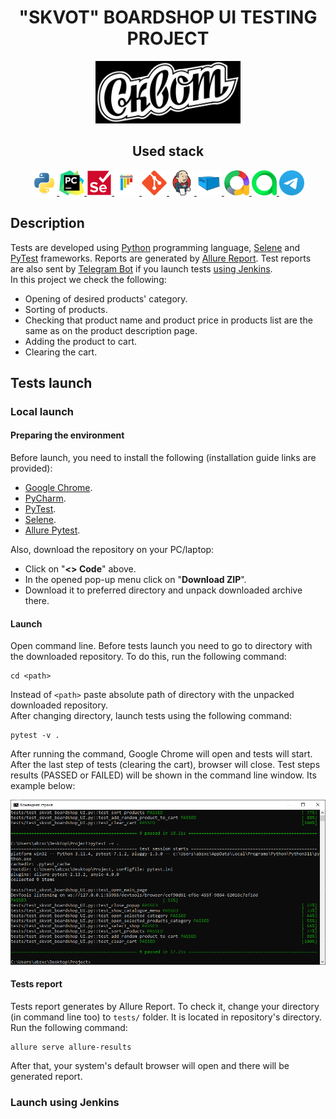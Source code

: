 <h1 align="center">"SKVOT" BOARDSHOP UI TESTING PROJECT</h1>  
<p align="center">
    <a href="https://www.skvot.com/">
        <img src="resources/skvot-logo.svg" height="100" />
    </a>
</p>

<h2 align="center">Used stack</h2>
<p align="center">
    <a href="https://www.python.org/">
        <img src="resources/python-original.svg" height="40" width="40" />
    </a>
    <a href="https://www.jetbrains.com/pycharm/">
        <img src="resources/pycharm-logo.svg" height="40" width="40" />
    </a>
    <a href="https://www.selenium.dev/documentation/webdriver/">
        <img src="resources/selenium-original.svg" height="40" width="40" />
    </a>
    <a href="https://docs.pytest.org/">
        <img src="resources/pytest-original.svg" height="40" width="40" />
    </a>
    <a href="https://git-scm.com/">
        <img src="resources/git-original.svg" height="40" width="40" />
    </a>
    <a href="https://www.jenkins.io/">
        <img src="resources/jenkins-original.svg" height="40" width="40" />
    </a>
    <a href="https://aerokube.com/selenoid/">
        <img src="resources/aerokube_logo.svg" height="40" width="40" />
    </a>
    <a href="https://allurereport.org/">
        <img src="resources/allure-report-logo.svg" height="40" width="40" />
    </a>
    <a href="https://qameta.io/">
        <img src="resources/allure-testops.svg" height="40" width="40" />
    </a>
    <a href="https://telegram.org/">
        <img src="resources/telegram-logo.svg" height="40" width="40" />
    </a>
</p>  

## Description
Tests are developed using [Python](https://www.python.org/) programming language, [Selene](https://github.com/yashaka/selene) and [PyTest](https://docs.pytest.org/) frameworks. Reports are generated by [Allure Report](https://allurereport.org/). Test reports are also sent by [Telegram Bot](https://core.telegram.org/bots) if you launch tests [using Jenkins](#launch-using-jenkins-).  
In this project we check the following:  
* Opening of desired products' category.  
* Sorting of products.  
* Checking that product name and product price in products list are the same as on the product description page.  
* Adding the product to cart.  
* Clearing the cart.  

## Tests launch  
### Local launch  
#### Preparing the environment  
Before launch, you need to install the following (installation guide links are provided):  
* [Google Chrome](https://www.google.com/intl/en_us/chrome/).
* [PyCharm](https://www.jetbrains.com/pycharm/).  
* [PyTest](https://docs.pytest.org/en/7.4.x/getting-started.html#install-pytest).  
* [Selene](https://github.com/yashaka/selene?tab=readme-ov-file#installation).
* [Allure Pytest](https://pypi.org/project/allure-pytest/).  

Also, download the repository on your PC/laptop:  
* Click on "**<> Code**" above.  
* In the opened pop-up menu click on "**Download ZIP**".  
* Download it to preferred directory and unpack downloaded archive there.  

#### Launch  
Open command line. Before tests launch you need to go to directory with the downloaded repository. To do this, run the following command:
```
cd <path>
```  
Instead of ```<path>```  paste absolute path of directory with the unpacked downloaded repository.  
After changing directory, launch tests using the following command:  
```
pytest -v .
```  
After running the command, Google Chrome will open and tests will start. After the last step of tests (clearing the cart), browser will close. Test steps results (PASSED or FAILED) will be shown in the command line window. Its example below:  
<p align="center">
    <img src="resources/test_results.png" />  
</p>  

#### Tests report  
Tests report generates by Allure Report. To check it, change your directory (in command line too) to ```tests/``` folder. It is located in repository's directory. Run the following command:  
```
allure serve allure-results
```  
After that, your system's default browser will open and there will be generated report.  

### Launch using Jenkins  


